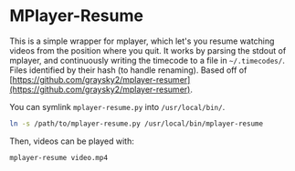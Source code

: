 # MPlayer-Resume

This is a simple wrapper for mplayer, which let's you resume watching videos from the position where you quit. It works by parsing the stdout of mplayer, and continuously writing the timecode to a file in `~/.timecodes/`. Files identified by their hash (to handle renaming). Based off of [https://github.com/graysky2/mplayer-resumer](https://github.com/graysky2/mplayer-resumer).

You can symlink `mplayer-resume.py` into `/usr/local/bin/`.
```bash
ln -s /path/to/mplayer-resume.py /usr/local/bin/mplayer-resume
```

Then, videos can be played with:
```bash
mplayer-resume video.mp4
```
